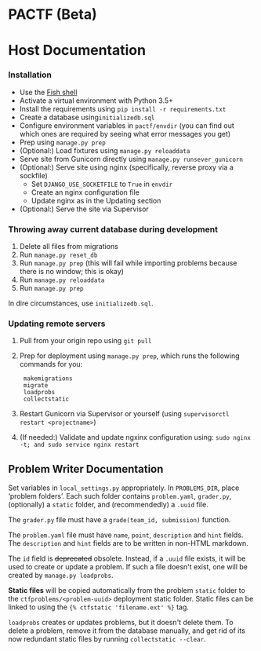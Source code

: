 # PACTF (Beta)

# Host Documentation

### Installation

- Use the [Fish shell](http://fishshell.com)
- Activate a virtual environment with Python 3.5+
- Install the requirements using `pip install -r requirements.txt`
- Create a database using`initializedb.sql`
- Configure environment variables in `pactf/envdir` (you can find out which ones are required by seeing what error messages you get)
- Prep using `manage.py prep`
- (Optional:) Load fixtures using `manage.py reloaddata`
- Serve site from Gunicorn directly using `manage.py runsever_gunicorn`
- (Optional:) Serve site using nginx (specifically, reverse proxy via a sockfile)
    - Set `DJANGO_USE_SOCKETFILE` to `True` in `envdir`
    - Create an nginx configuration file
    - Update nginx as in the Updating section
- (Optional:) Serve the site via Supervisor

### Throwing away current database during development

1. Delete all files from migrations
1. Run `manage.py reset_db`
1. Run `manage.py prep` (this will fail while importing problems because there is no window; this is okay)
1. Run `manage.py reloaddata`
1. Run `manage.py prep`

In dire circumstances, use `initializedb.sql`.


### Updating remote servers

1. Pull from your origin repo using `git pull`
1. Prep for deployment using `manage.py prep`, which runs the following commands for you:

        makemigrations
        migrate
        loadprobs
        collectstatic
    
1. Restart Gunicorn via Supervisor or yourself (using `supervisorctl restart <projectname>`)
1. (If needed:) Validate and update ngxinx configuration using: `sudo nginx -t; and sudo service nginx restart`


## Problem Writer Documentation

Set variables in `local_settings.py` appropriately. In `PROBLEMS_DIR`, place ‘problem folders’. Each such folder contains `problem.yaml`, `grader.py`, (optionally) a `static` folder, and (recommendedly) a `.uuid` file.

The `grader.py` file must have a `grade(team_id, submission)` function.

The `problem.yaml` file must have `name`, `point`, `description` and `hint` fields. The `description` and `hint` fields are to be written in non-HTML markdown.

The `id` field is ~~deprecated~~ obsolete. Instead, if a `.uuid` file exists, it will be used to create or update a problem. If such a file doesn't exist, one will be created by `manage.py loadprobs`.

**Static files** will be copied automatically from the problem `static` folder to the `ctfproblems/<problem-uuid>` deployment static folder. Static files can be linked to using the `{% ctfstatic 'filename.ext' %}` tag.

`loadprobs` creates or updates problems, but it doesn't delete them. To delete a problem, remove it from the database manually, and get rid of its now redundant static files by running `collectstatic --clear`.  
 
 

